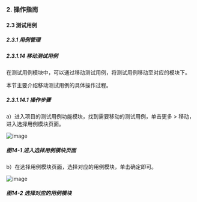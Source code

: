 ### 2. 操作指南

#### 2.3 测试用例

##### 2.3.1 用例管理

##### 2.3.1.14 移动测试用例

在测试用例模块中，可以通过移动测试用例，将测试用例移动至对应的模块下。

本节主要介绍移动测试用例的具体操作过程。

##### 2.3.1.14.1 操作步骤

a）进入项目的测试用例功能模块，找到需要移动的测试用例，单击更多 > 移动，进入选择用例模块页面。

![image](https://user-images.githubusercontent.com/79617492/186123693-f3d3799e-b047-4642-9459-ac5574f23504.png)

##### 图14-1 进入选择用例模块页面

b）在选择用例模块页面，选择对应的用例模块，单击确定即可。

![image](https://user-images.githubusercontent.com/79617492/186123710-87174793-98cb-4168-b638-6b39134a642d.png)

##### 图14-2 选择对应的用例模块

